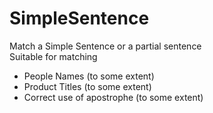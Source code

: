 SimpleSentence
==============

Match a Simple Sentence or a partial sentence<br />
Suitable for matching
<ul>
<li>People Names (to some extent)</li>
<li>Product Titles (to some extent)</li>
<li>Correct use of apostrophe (to some extent)</li>
</ul>
